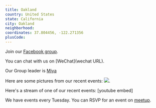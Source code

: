 ```yaml
---
title: Oakland
country: United States
state: California
city: Oakland
neighborhood: 
coordinates: 37.804456, -122.271356
plusCode:
---
```

Join our [Facebook group](https://www.facebook.com/groups/free.code.camp.berkeley).

You can chat with us on [WeChat](wechat URL).

Our Group leader is [Miya](freecodecamp.org/miya)

Here are some pictures from our recent events:
![](https://scontent-dft4-2.xx.fbcdn.net/v/t31.0-8/11221502_10101440645502101_8431216010583306158_o.jpg?oh=ad1ae85ecd2a6c80b77052be8e2cf736&oe=598FAD17).

Here's a stream of one of our recent events:
[youtube embed]

We have events every Tuesday. You can RSVP for an event on [meetup](meetupurl).
